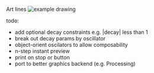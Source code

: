 Art lines
![example drawing](https://github.com/cyniphile/harmonograh/example.png)

todo:
- add optional decay constraints e.g. |decay| less than  1
- break out decay params by oscillator
- object-orient oscilators to allow composability
- n-step instant preview
- print on stop or button
- port to better graphics backend (e.g. Processing)



